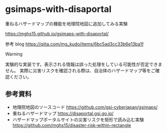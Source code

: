 # gsimaps-with-disaportal
重ねるハザードマップの機能を地理院地図に追加してみる実験

https://mghs15.github.io/gsimaps-with-disaportal/

参考 blog https://qiita.com/mg_kudo/items/6bc5ad3cc33b6e13ba1f

>[!warning]
>実験的な実装です。表示される情報は誤った処理をしている可能性が否定できません。
>実際に災害リスクを確認される際は、自治体のハザードマップ等をご確認ください。

## 参考資料
* 地理院地図のソースコード https://github.com/gsi-cyberjapan/gsimaps/
* 重ねるハザードマップ https://disaportal.gsi.go.jp/
* ハザードマップポータルサイトの災害リスクを矩形で読み込む実験 https://github.com/mghs15/disaster-risk-within-rectangle

